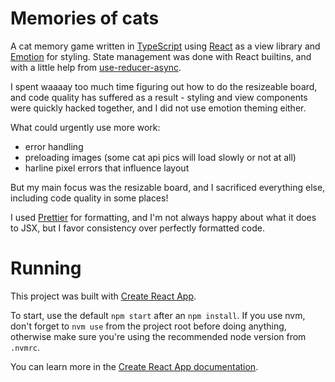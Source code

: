 # Memories of cats

A cat memory game written in [TypeScript](https://www.typescriptlang.org/) using [React](https://reactjs.org/) as a view library and [Emotion](https://emotion.sh/) for styling. State management was done with React builtins, and with a little help from [use-reducer-async](https://www.npmjs.com/package/use-reducer-async).

I spent waaaay too much time figuring out how to do the resizeable board, and code quality has suffered as a result - styling and view components were quickly hacked together, and I did not use emotion theming either.

What could urgently use more work:

- error handling
- preloading images (some cat api pics will load slowly or not at all)
- harline pixel errors that influence layout

But my main focus was the resizable board, and I sacrificed everything else, including code quality in some places!

I used [Prettier](https://prettier.io/) for formatting, and I'm not always happy about what it does to JSX, but I favor consistency over perfectly formatted code. 
# Running

This project was built with [Create React App](https://github.com/facebook/create-react-app).

To start, use the default `npm start` after an `npm install`. If you use nvm, don't forget to `nvm use` from the project root before doing anything, otherwise make sure you're using the recommended node version from `.nvmrc`.

You can learn more in the [Create React App documentation](https://facebook.github.io/create-react-app/docs/getting-started).
